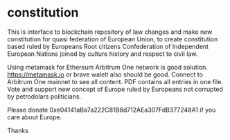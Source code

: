 # constitution
This is interface to blockchain repository of law changes and make new constitution for quasi federation of European Union, to create constitution based ruled by Europeans Root citizens Confederation of Independent European Nations joined by culture history and respect to civil law.


Using metamask for Ethereum Arbitrum One network is good solution.
https://metamask.io or brave walelt also should be good.
Connect to Arbitrum One mainnet to see all content.
PDF contains all entries in one file.
Vote and support new concept of Europe ruled by Europeans not corrupted by petrodolars politicians.

Please donate 0xe04141aBa7a222C81B8d712AEa307FdB377248A1 if you care about Europe.

Thanks
